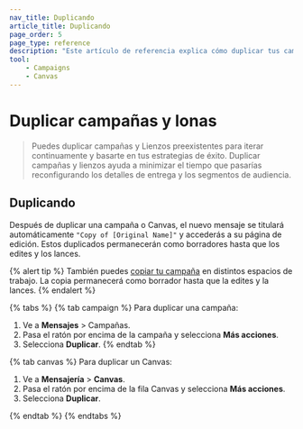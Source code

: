 ```yaml
---
nav_title: Duplicando
article_title: Duplicando
page_order: 5
page_type: reference
description: "Este artículo de referencia explica cómo duplicar tus campañas y tus Lienzos."
tool:
    - Campaigns
    - Canvas
---
```


# Duplicar campañas y lonas

> Puedes duplicar campañas y Lienzos preexistentes para iterar continuamente y basarte en tus estrategias de éxito. Duplicar campañas y lienzos ayuda a minimizar el tiempo que pasarías reconfigurando los detalles de entrega y los segmentos de audiencia.

## Duplicando

Después de duplicar una campaña o Canvas, el nuevo mensaje se titulará automáticamente `"Copy of [Original Name]"` y accederás a su página de edición. Estos duplicados permanecerán como borradores hasta que los edites y los lances.

{% alert tip %}
También puedes [copiar tu campaña]({{site.baseurl}}/user_guide/engagement_tools/messaging_fundamentals/copying_across_workspaces/) en distintos espacios de trabajo. La copia permanecerá como borrador hasta que la edites y la lances.
{% endalert %}

{% tabs %}
{% tab campaign %}
Para duplicar una campaña:

1. Ve a **Mensajes** > Campañas.
2. Pasa el ratón por encima de la campaña y selecciona <i class="fas fa-gear"></i> **Más acciones**.
3. Selecciona **Duplicar**.
{% endtab %}

{% tab canvas %}
Para duplicar un Canvas:

1. Ve a **Mensajería** > **Canvas**.
2. Pasa el ratón por encima de la fila Canvas y selecciona <i class="fas fa-ellipsis-vertical"></i> **Más acciones**.
3. Selecciona **Duplicar**.

{% endtab %}
{% endtabs %}
